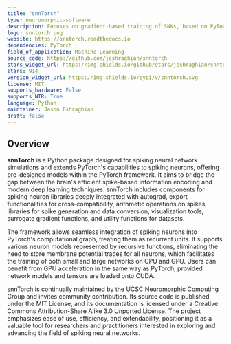```yaml
---
title: "snnTorch"
type: neuromorphic-software
description: Focuses on gradient-based training of SNNs, based on PyTorch for GPU acceleration and gradient computation.
logo: snntorch.png
website: https://snntorch.readthedocs.io
dependencies: PyTorch
field_of_application: Machine Learning
source_code: https://github.com/jeshraghian/snntorch
stars_widget_url: https://img.shields.io/github/stars/jeshraghian/snntorch.svg?style=social
stars: 914
version_widget_url: https://img.shields.io/pypi/v/snntorch.svg
license: MIT
supports_hardware: False
supports_NIR: True
language: Python
maintainer: Jason Eshraghian
draft: false
---
```


## Overview
**snnTorch** is a Python package designed for spiking neural network simulations and extends PyTorch's capabilities to spiking neurons, offering pre-designed models within the PyTorch framework. It aims to bridge the gap between the brain's efficient spike-based information encoding and modern deep learning techniques. snnTorch includes components for spiking neuron libraries deeply integrated with autograd, export functionalities for cross-compatibility, arithmetic operations on spikes, libraries for spike generation and data conversion, visualization tools, surrogate gradient functions, and utility functions for datasets.

The framework allows seamless integration of spiking neurons into PyTorch's computational graph, treating them as recurrent units. It supports various neuron models represented by recursive functions, eliminating the need to store membrane potential traces for all neurons, which facilitates the training of both small and large networks on CPU and GPU. Users can benefit from GPU acceleration in the same way as PyTorch, provided network models and tensors are loaded onto CUDA.

snnTorch is continually maintained by the UCSC Neuromorphic Computing Group and invites community contribution. Its source code is published under the MIT License, and its documentation is licensed under a Creative Commons Attribution-Share Alike 3.0 Unported License. The project emphasizes ease of use, efficiency, and extendability, positioning it as a valuable tool for researchers and practitioners interested in exploring and advancing the field of spiking neural networks.
